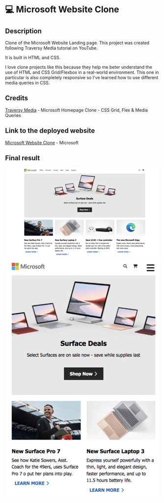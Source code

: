 # 💻 Microsoft Website Clone

## Description

Clone of the Microsoft Website Landing page. This project was created following Traversy Media tutorial on YouTube.

It is built in HTML and CSS. 

I love clone projects like this because they help me beter understand the use of HTML and CSS Grid/Flexbox in a real-world environment.
This one in particular is also completely responsive so I've learned how to use different media queries in CSS. 

## Credits
[Traversy Media](https://www.youtube.com/watch?v=uKgn-To1C4Q) - Microsoft Homepage Clone - CSS Grid, Flex & Media Queries

## Link to the deployed website
[Microsoft Website Clone](https://clelia-m.github.io/microsoftclone/) - Microsoft 

## Final result
![Microsoft Clone Final Result](https://github.com/Clelia-M/microsoftclone/blob/2f66b7f394a1b551ebbd988e95d2dbbee4de2aa5/Microsoft%20CLONE_final%20result.png)
![Microsoft Clone Final Result Mobile](https://github.com/Clelia-M/microsoftclone/blob/2f66b7f394a1b551ebbd988e95d2dbbee4de2aa5/Microsoft%20CLONE_Final%20result_Mobile.png)

